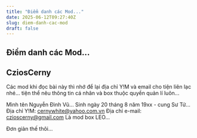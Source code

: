 ```yaml
---
title: "Điểm danh các Mod..."
date: 2025-06-12T09:27:40Z
slug: diem-danh-cac-mod
draft: false
---
```


## Điểm danh các Mod...

## CziosCerny

Các mod khi đọc bài này thì nhớ để lại địa chỉ Y!M và email cho tiện liên lạc nhé... tiện thể nêu thông tin cá nhân và box thuộc quyền quản lí luôn...

Mình tên Nguyễn Đình Vũ...
Sinh ngày 20 tháng 8 năm 19xx - cung Sư Tử...
Địa chỉ Y!M: cernywhite@yahoo.com.vn
Địa chỉ e-mail: czioscerny@gmail.com
Là mod box LEO...

Đơn giản thế thôi...